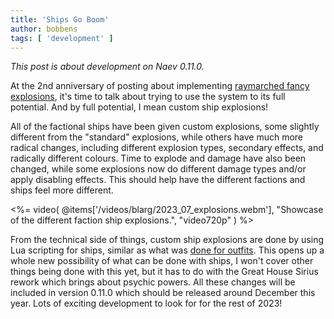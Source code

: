 ```yaml
---
title: 'Ships Go Boom'
author: bobbens
tags: [ 'development' ]
---
```


*This post is about development on Naev 0.11.0.*

At the 2nd anniversary of posting about implementing [raymarched fancy explosions](<%= @items['/blarg/2021-07-18_future_goes_boom.md'].path %>),
it's time to talk about trying to use the system to its full potential. And by
full potential, I mean custom ship explosions!

All of the factional ships have been given custom explosions, some slightly
different from the "standard" explosions, while others have much more radical
changes, including different explosion types, secondary effects, and radically
different colours. Time to explode and damage have also been changed, while
some explosions now do different damage types and/or apply disabling effects.
This should help have the different factions and ships feel more different.

<%= video( @items['/videos/blarg/2023_07_explosions.webm'], "Showcase of the different faction ship explosions.", "video720p" ) %>

From the technical side of things, custom ship explosions are done by using Lua
scripting for ships, similar as what was [done for outfits](<%= @items['/blarg/2021-06-06_lua_outfits.md'].poth %>). This opens up a whole new
possibility of what can be done with ships, I won't cover other things being
done with this yet, but it has to do with the Great House Sirius rework which
brings about psychic powers. All these changes will be included in version
0.11.0 which should be released around December this year. Lots of exciting
development to look for for the rest of 2023!

